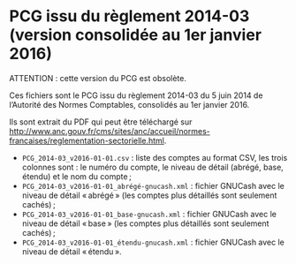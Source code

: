 PCG issu du règlement 2014-03 (version consolidée au 1er janvier 2016)
======================================================================

ATTENTION : cette version du PCG est obsolète.

Ces fichiers sont le PCG issu du règlement 2014-03 du 5 juin 2014 de l’Autorité des Normes Comptables, consolidés au 1er janvier 2016.

Ils sont extrait du PDF qui peut être téléchargé sur http://www.anc.gouv.fr/cms/sites/anc/accueil/normes-francaises/reglementation-sectorielle.html.

* `PCG_2014-03_v2016-01-01.csv` : liste des comptes au format CSV, les trois colonnes sont : le numéro du compte, le niveau de détail (abrégé, base, étendu) et le nom du compte ;
* `PCG_2014-03_v2016-01-01_abrégé-gnucash.xml` : fichier GNUCash avec le niveau de détail « abrégé » (les comptes plus détaillés sont seulement cachés) ;
* `PCG_2014-03_v2016-01-01_base-gnucash.xml` : fichier GNUCash avec le niveau de détail « base » (les comptes plus détaillés sont seulement cachés) ;
* `PCG_2014-03_v2016-01-01_étendu-gnucash.xml` : fichier GNUCash avec le niveau de détail « étendu ».
